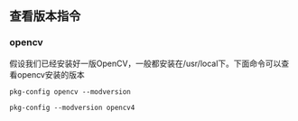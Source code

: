 ## 查看版本指令
### opencv

假设我们已经安装好一版OpenCV，一般都安装在/usr/local下。下面命令可以查看opencv安装的版本

`pkg-config opencv --modversion`

`pkg-config --modversion opencv4`

